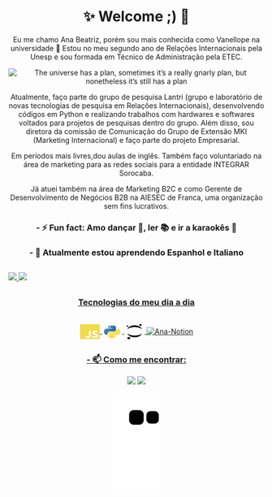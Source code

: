 <span align="center">

# ✨ Welcome ;) 👋

<p align="center">
Eu me chamo Ana Beatriz, porém sou mais conhecida como Vanellope na universidade 💖 Estou no meu segundo ano de Relações Internacionais pela Unesp e sou formada em Técnico de Administração pela ETEC.

</span>

![The universe has a plan, sometimes it’s a really gnarly plan, but nonetheless it’s still has a plan](https://user-images.githubusercontent.com/109255382/206827217-d1f2a176-f5fd-48cd-9634-12ef2c32a398.png)

<p align="center">
Atualmente, faço parte do grupo de pesquisa Lantri (grupo e laboratório de novas tecnologias de pesquisa em Relações Internacionais), desenvolvendo códigos em Python e realizando trabalhos com hardwares e softwares voltados para projetos de pesquisas dentro do grupo. Além disso, sou diretora da comissão de Comunicação do Grupo de Extensão MKI (Marketing Internacional) e faço parte do projeto Empresarial. 

<p align="center">
Em períodos mais livres,dou aulas de inglês. Também faço voluntariado na área de marketing para as redes sociais para a entidade INTEGRAR Sorocaba. 

<p align="center">
Já atuei também na área de Marketing B2C e como Gerente de Desenvolvimento de Negócios B2B na AIESEC de Franca, uma organização sem fins lucrativos.

### - ⚡ Fun fact: Amo dançar 💃, ler 📚 e ir a karaokês 🎤
### - 🔭 Atualmente estou aprendendo Espanhol e Italiano 
  
##
  <a href="https://github.com/anamacao">
  <img height="180em" src="https://github-readme-stats.vercel.app/api?username=anamacao&show_icons=true&theme=nightowl&include_all_commits=true&count_private=true"/>  <img height="180em" src="https://github-readme-stats.vercel.app/api/top-langs/?username=anamacao&layout=compact&langs_count=7&theme=nightowl"/>
</div>

##
### Tecnologias do meu dia a dia 
<div style="display: inline_block"><br/>
 <img align="center" alt="Ana-Js" height="30" width="40" src="https://raw.githubusercontent.com/devicons/devicon/master/icons/javascript/javascript-plain.svg">
  <img align="center" alt="Ana-Python" height="30" width="40" src="https://raw.githubusercontent.com/devicons/devicon/master/icons/python/python-original.svg">
  <img align="center" alt="Ana-Jupyter" height="30" width="40" src="https://raw.githubusercontent.com/devicons/devicon/master/icons/jupyter/jupyter-plain.svg">
  <img align="center" alt="Ana-Notion" height="30" width="40" src="https://camo.githubusercontent.com/18a8c410d376e898044da2f57db74cac44a5d638983a8c6647ed5ca1fb0c0e60/68747470733a2f2f696d672e736869656c64732e696f2f62616467652f4e6f74696f6e2d2532333030303030302e7376673f7374796c653d666c6174266c6f676f3d6e6f74696f6e266c6f676f436f6c6f723d7768697465" ![notion]
</div> 
<br/>

##
### - 📫 Como me encontrar:
<div> 
  <a href = "mailto:anabmbferreira929@gmail.com"><img src="https://img.shields.io/badge/-Gmail-%23333?style=for-the-badge&logo=gmail&logoColor=white" target="_blank"></a>
  <a href="https://www.linkedin.com/in/ana-beatriz-m-de-b-ferreira-44456b245" target="_blank"><img src="https://img.shields.io/badge/-LinkedIn-%230077B5?style=for-the-badge&logo=linkedin&logoColor=white" target="_blank"></a> 
  
  
  ![Snake animation](https://github.com/rafaballerini/rafaballerini/blob/output/github-contribution-grid-snake.svg)

<div> 





